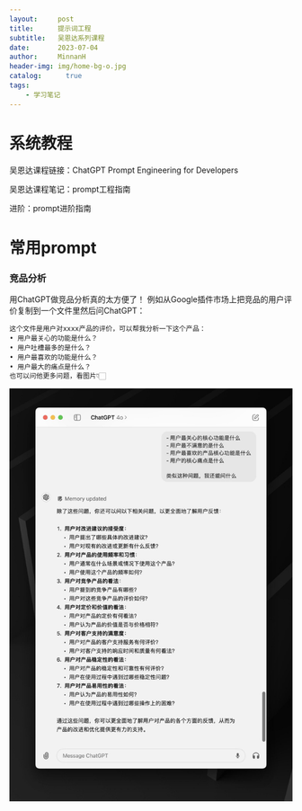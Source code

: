 ```yaml
---
layout:     post
title:      提示词工程
subtitle:   吴恩达系列课程
date:       2023-07-04
author:     MinnanH
header-img: img/home-bg-o.jpg
catalog: 	  true
tags:
    - 学习笔记
---
```

# 系统教程
吴恩达课程链接：<a src = "https://learn.deeplearning.ai/courses/chatgpt-prompt-eng/lesson/1/introduction">ChatGPT Prompt Engineering for Developers</a>

吴恩达课程笔记：<a src = "https://prompt-engineering.xiniushu.com/">prompt工程指南</a>

进阶：<a src = "https://prompt-guide.xiniushu.com/category/-basics">prompt进阶指南</a>

# 常用prompt
### 竞品分析
用ChatGPT做竞品分析真的太方便了！
例如从Google插件市场上把竞品的用户评价复制到一个文件里然后问ChatGPT：
```python
这个文件是用户对xxxx产品的评价，可以帮我分析一下这个产品：
• 用户最关心的功能是什么？
• 用户吐槽最多的是什么？
• 用户最喜欢的功能是什么？
• 用户最大的痛点是什么？
也可以问他更多问题，看图片👇🏻  
```
![图片无法显示](/img-post/prompt-1.png)

### 